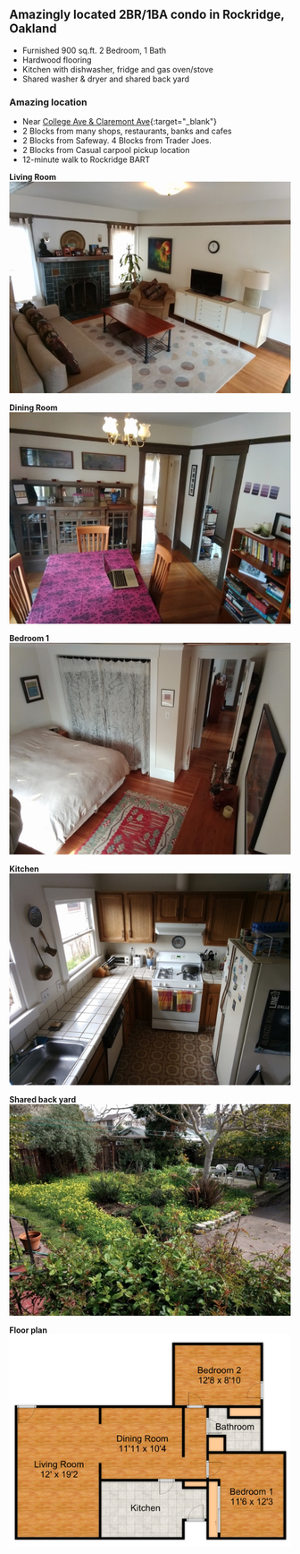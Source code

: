 ## Amazingly located 2BR/1BA condo in Rockridge, Oakland
* Furnished 900 sq.ft. 2 Bedroom, 1 Bath
* Hardwood flooring
* Kitchen with dishwasher, fridge and gas oven/stove
* Shared washer & dryer and shared back yard

### Amazing location
* Near [College Ave & Claremont Ave](https://www.google.com/maps/place/College+Ave+%26+Claremont+Ave,+Oakland,+CA+94618/){:target="_blank"}
* 2 Blocks from many shops, restaurants, banks and cafes
* 2 Blocks from Safeway. 4 Blocks from Trader Joes.
* 2 Blocks from Casual carpool pickup location
* 12-minute walk to Rockridge BART

**Living Room**    
![Living room](oakland/images/oakland-living-room-600.jpg)  

**Dining Room**    
![Dining room](oakland/images/oakland-dining-room-600.jpg)  

**Bedroom 1**    
![Bedroom 1](oakland/images/oakland-bedroom1-600.jpg)  

**Kitchen**    
![Kitchen](oakland/images/oakland-kitchen-600.jpg)  

**Shared back yard**   
![Back yard](oakland/images/oakland-backyard-600.jpg)  

**Floor plan**   
![Back yard](oakland/images/oakland-floorplan-600.png)  
